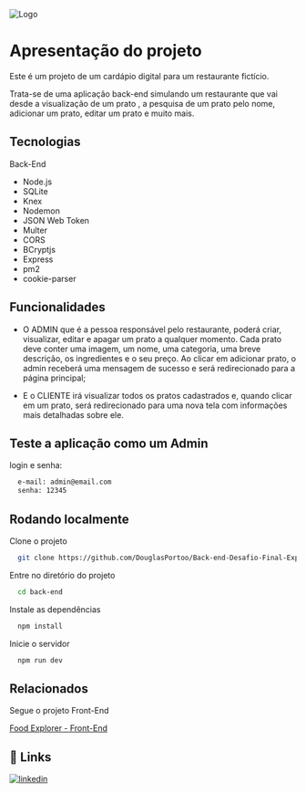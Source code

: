 
![Logo](https://user-images.githubusercontent.com/106932234/204160165-1936c0db-539f-4a11-bf5e-1f3d3f789896.png)


# Apresentação do projeto

Este é um projeto de um cardápio digital para um restaurante fictício.

Trata-se de uma aplicação back-end simulando um restaurante que vai desde a visualização de um prato , a pesquisa de um prato pelo nome, adicionar um prato, editar um prato e muito mais.





## Tecnologias

Back-End
- Node.js
- SQLite
- Knex
- Nodemon
- JSON Web Token
- Multer
- CORS
- BCryptjs
- Express
- pm2
- cookie-parser









## Funcionalidades

- O ADMIN que é a pessoa responsável pelo restaurante, poderá criar, visualizar, editar e apagar um prato a qualquer momento. Cada prato deve conter uma imagem, um nome, uma categoria, uma breve descrição, os ingredientes e o seu preço. Ao clicar em adicionar prato, o admin receberá uma mensagem de sucesso e será redirecionado para a página principal;

- E o CLIENTE irá visualizar todos os pratos cadastrados e, quando clicar em um prato, será redirecionado para uma nova tela com informações mais detalhadas sobre ele.
## Teste a aplicação como um Admin

login e senha:

```bash
  e-mail: admin@email.com
  senha: 12345
```


## Rodando localmente

Clone o projeto

```bash
  git clone https://github.com/DouglasPortoo/Back-end-Desafio-Final-Explorer.git
```

Entre no diretório do projeto

```bash
  cd back-end
```

Instale as dependências

```bash
  npm install
```

Inicie o servidor

```bash
  npm run dev
```


## Relacionados

Segue o projeto Front-End

[Food Explorer - Front-End](https://github.com/DouglasPortoo/Front-end-Desafio-Final-Explorer/tree/main)


## 🔗 Links

[![linkedin](https://img.shields.io/badge/linkedin-0A66C2?style=for-the-badge&logo=linkedin&logoColor=white)](https://www.linkedin.com/in/douglasportoo/)



